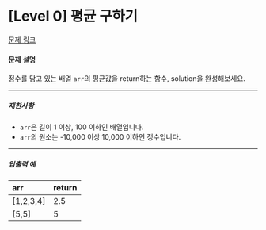 # [Level 0] 평균 구하기

[문제 링크](https://school.programmers.co.kr/learn/courses/30/lessons/12944)

#### 문제 설명

정수를 담고 있는 배열 ```arr```의 평균값을 return하는 함수, solution을 완성해보세요.

---

##### 제한사항

- ```arr```은 길이 1 이상, 100 이하인 배열입니다.
- ```arr```의 원소는 -10,000 이상 10,000 이하인 정수입니다.

---

##### 입출력 예

|arr|return|
|:---|:---|
|[1,2,3,4]|2.5|
|[5,5]|5|
